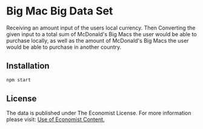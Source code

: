 # Big Mac Big Data Set
Receiving an amount input of the users local currency. Then Converting the given input to a total sum of McDonald's Big Macs the user would be able to purchase locally, as well as the amount of McDonald's Big Macs the user would be able to purchase in another country.    
## Installation
```bash
npm start
```
## License
The data is published under The Economist License. For more information please visit: [Use of Economist Content.](http://www.economist.com/legal/terms-of-use)
